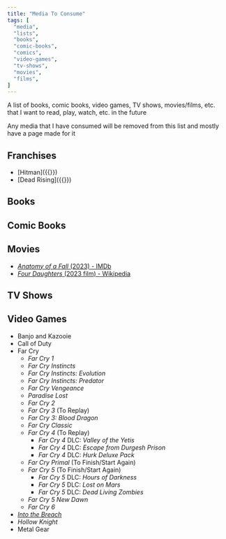 ```yaml
---
title: "Media To Consume"
tags: [
  "media",
  "lists",
  "books",
  "comic-books",
  "comics",
  "video-games",
  "tv-shows",
  "movies",
  "films",
]
---
```


A list of books, comic books, video games, TV shows, movies/films, etc. that I want to read, play, watch, etc. in the future

Any media that I have consumed will be removed from this list and mostly have a page made for it

## Franchises

- [Hitman]({{<ref franchise-hitman.md>}})
- [Dead Rising]({{<ref franchise-dead-rising.md>}})

## Books

## Comic Books

## Movies

- [*Anatomy of a Fall* (2023) - IMDb](https://www.imdb.com/title/tt17009710/?ref_=tt_tpks_tt_t_4_pd_detail_2_pbr_ic)
- [*Four Daughters* (2023 film) - Wikipedia](https://en.wikipedia.org/wiki/Four_Daughters_(2023_film))

## TV Shows

## Video Games

- Banjo and Kazooie
- Call of Duty
- Far Cry
  - *Far Cry 1*
  - *Far Cry Instincts*
  - *Far Cry Instincts: Evolution*
  - *Far Cry Instincts: Predator*
  - *Far Cry Vengeance*
  - *Paradise Lost*
  - *Far Cry 2*
  - *Far Cry 3* (To Replay) <!-- Yes | PC | Yes | No | No | /10 |  |  |-->
  - *Far Cry 3: Blood Dragon*
  - *Far Cry Classic*
  - *Far Cry 4* (To Replay) <!--| Yes | PC | Yes | No | No | /10 |  |  |-->
    - *Far Cry 4* DLC: *Valley of the Yetis*
    - *Far Cry 4* DLC: *Escape from Durgesh Prison*
    - *Far Cry 4* DLC: *Hurk Deluxe Pack*
  - *Far Cry Primal* (To Finish/Start Again) <!--| Yes |  | No | No | No | /10 |  |  |-->
  - *Far Cry 5* (To Finish/Start Again) <!--| Yes |  | No | No | No | /10 |  |  |-->
    - *Far Cry 5* DLC: *Hours of Darkness*
    - *Far Cry 5* DLC: *Lost on Mars*
    - *Far Cry 5* DLC: *Dead Living Zombies*
  - *Far Cry 5 New Dawn*
  - *Far Cry 6*
- [*Into the Breach*](https://en.wikipedia.org/wiki/Into_the_Breach)
- *Hollow Knight*
- Metal Gear
